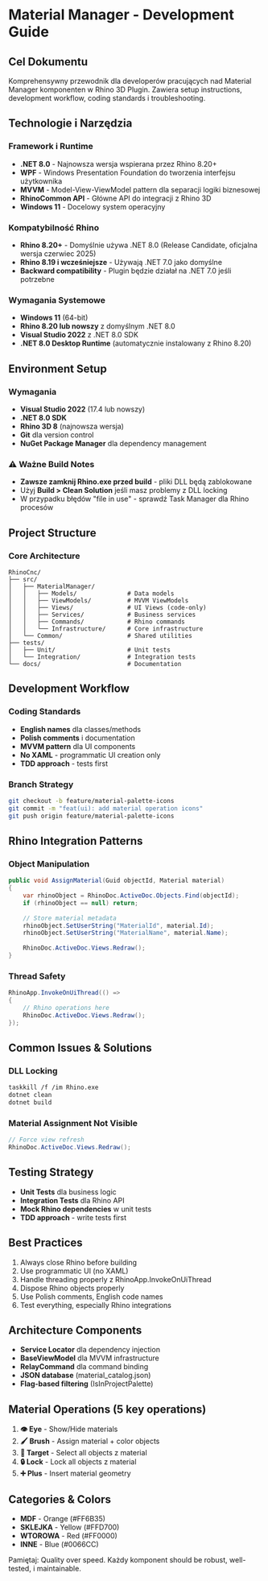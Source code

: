 # Material Manager - Development Guide

## Cel Dokumentu
Komprehensywny przewodnik dla developerów pracujących nad Material Manager komponenten w Rhino 3D Plugin. Zawiera setup instructions, development workflow, coding standards i troubleshooting.

## Technologie i Narzędzia

### Framework i Runtime
- **.NET 8.0** - Najnowsza wersja wspierana przez Rhino 8.20+
- **WPF** - Windows Presentation Foundation do tworzenia interfejsu użytkownika
- **MVVM** - Model-View-ViewModel pattern dla separacji logiki biznesowej
- **RhinoCommon API** - Główne API do integracji z Rhino 3D
- **Windows 11** - Docelowy system operacyjny

### Kompatybilność Rhino
- **Rhino 8.20+** - Domyślnie używa .NET 8.0 (Release Candidate, oficjalna wersja czerwiec 2025)
- **Rhino 8.19 i wcześniejsze** - Używają .NET 7.0 jako domyślne
- **Backward compatibility** - Plugin będzie działał na .NET 7.0 jeśli potrzebne

### Wymagania Systemowe
- **Windows 11** (64-bit)
- **Rhino 8.20 lub nowszy** z domyślnym .NET 8.0
- **Visual Studio 2022** z .NET 8.0 SDK
- **.NET 8.0 Desktop Runtime** (automatycznie instalowany z Rhino 8.20)

## Environment Setup

### Wymagania
- **Visual Studio 2022** (17.4 lub nowszy)
- **.NET 8.0 SDK** 
- **Rhino 3D 8** (najnowsza wersja)
- **Git** dla version control
- **NuGet Package Manager** dla dependency management

### ⚠️ Ważne Build Notes
- **Zawsze zamknij Rhino.exe przed build** - pliki DLL będą zablokowane
- Użyj **Build > Clean Solution** jeśli masz problemy z DLL locking
- W przypadku błędów "file in use" - sprawdź Task Manager dla Rhino procesów

## Project Structure

### Core Architecture
```
RhinoCnc/
├── src/
│   ├── MaterialManager/
│   │   ├── Models/              # Data models
│   │   ├── ViewModels/          # MVVM ViewModels  
│   │   ├── Views/               # UI Views (code-only)
│   │   ├── Services/            # Business services
│   │   ├── Commands/            # Rhino commands
│   │   └── Infrastructure/      # Core infrastructure
│   └── Common/                  # Shared utilities
├── tests/
│   ├── Unit/                    # Unit tests
│   └── Integration/             # Integration tests
└── docs/                        # Documentation
```

## Development Workflow

### Coding Standards
- **English names** dla classes/methods
- **Polish comments** i documentation
- **MVVM pattern** dla UI components
- **No XAML** - programmatic UI creation only
- **TDD approach** - tests first

### Branch Strategy
```bash
git checkout -b feature/material-palette-icons
git commit -m "feat(ui): add material operation icons"
git push origin feature/material-palette-icons
```

## Rhino Integration Patterns

### Object Manipulation
```csharp
public void AssignMaterial(Guid objectId, Material material)
{
    var rhinoObject = RhinoDoc.ActiveDoc.Objects.Find(objectId);
    if (rhinoObject == null) return;
    
    // Store material metadata
    rhinoObject.SetUserString("MaterialId", material.Id);
    rhinoObject.SetUserString("MaterialName", material.Name);
    
    RhinoDoc.ActiveDoc.Views.Redraw();
}
```

### Thread Safety
```csharp
RhinoApp.InvokeOnUiThread(() =>
{
    // Rhino operations here
    RhinoDoc.ActiveDoc.Views.Redraw();
});
```

## Common Issues & Solutions

### DLL Locking
```bash
taskkill /f /im Rhino.exe
dotnet clean
dotnet build
```

### Material Assignment Not Visible
```csharp
// Force view refresh
RhinoDoc.ActiveDoc.Views.Redraw();
```

## Testing Strategy
- **Unit Tests** dla business logic
- **Integration Tests** dla Rhino API
- **Mock Rhino dependencies** w unit tests
- **TDD approach** - write tests first

## Best Practices
1. Always close Rhino before building
2. Use programmatic UI (no XAML)
3. Handle threading properly z RhinoApp.InvokeOnUiThread
4. Dispose Rhino objects properly
5. Use Polish comments, English code names
6. Test everything, especially Rhino integrations

## Architecture Components
- **Service Locator** dla dependency injection
- **BaseViewModel** dla MVVM infrastructure
- **RelayCommand** dla command binding
- **JSON database** (material_catalog.json)
- **Flag-based filtering** (IsInProjectPalette)

## Material Operations (5 key operations)
1. **👁️ Eye** - Show/Hide materials
2. **🖌️ Brush** - Assign material + color objects
3. **🎯 Target** - Select all objects z material
4. **🔒 Lock** - Lock all objects z material  
5. **➕ Plus** - Insert material geometry

## Categories & Colors
- **MDF** - Orange (#FF6B35)
- **SKLEJKA** - Yellow (#FFD700)  
- **WTOROWA** - Red (#FF0000)
- **INNE** - Blue (#0066CC)

Pamiętaj: Quality over speed. Każdy komponent should be robust, well-tested, i maintainable.
